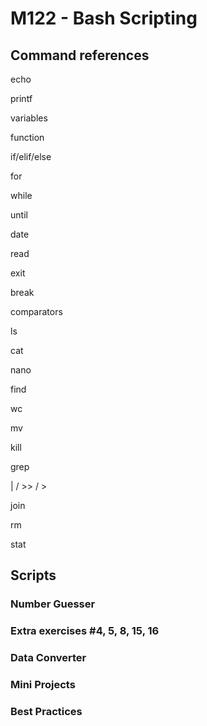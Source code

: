 # M122 - Bash Scripting

## Command references

echo

printf

variables

function

if/elif/else

for

while

until

date

read

exit

break

comparators

ls

cat

nano

find

wc

mv

kill

grep

| / >> / >

join

rm

stat

## Scripts

### Number Guesser

### Extra exercises \#4, 5, 8, 15, 16

### Data Converter

### Mini Projects

### Best Practices
